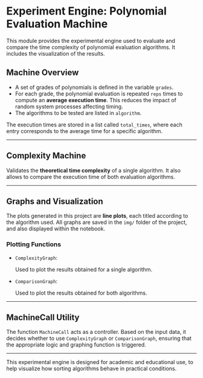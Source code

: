 # **Experiment Engine: Polynomial Evaluation Machine**

This module provides the experimental engine used to evaluate and compare the time complexity of polynomial evaluation algorithms. It includes the visualization of the results.

## **Machine Overview**

- A set of grades of polynomials is defined in the variable `grades`.
- For each grade, the polynomial evaluation is repeated `reps` times to compute an **average execution time**. This reduces the impact of random system processes affecting timing.
- The algorithms to be tested are listed in `algorithm`.

The execution times are stored in a list called `total_times`, where each entry corresponds to the average time for a specific algorithm.

---

## **Complexity Machine**

  Validates the **theoretical time complexity** of a single algorithm. It also allows to compare the execution time of both evaluation algorithms.

---

## **Graphs and Visualization**

The plots generated in this project are **line plots**, each titled according to the algorithm used. All graphs are saved in the `img/` folder of the project, and also displayed within the notebook.

### **Plotting Functions**

- `ComplexityGraph`:

  Used to plot the results obtained for a single algorithm.

- `ComparisonGraph`:  

  Used to plot the results obtained for both algorithms.

---

## **MachineCall Utility**

The function `MachineCall` acts as a controller. Based on the input data, it decides whether to use `ComplexityGraph` or `ComparisonGraph`, ensuring that the appropriate logic and graphing function is triggered.

---

This experimental engine is designed for academic and educational use, to help visualize how sorting algorithms behave in practical conditions.